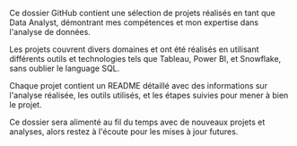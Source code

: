 Ce dossier GitHub contient une sélection de projets réalisés en tant que Data Analyst, démontrant mes compétences et mon expertise dans l'analyse de données. 

Les projets couvrent divers domaines et ont été réalisés en utilisant différents outils et technologies tels que Tableau, Power BI, et Snowflake, sans oublier le language SQL.

Chaque projet contient un README détaillé avec des informations sur l'analyse réalisée, les outils utilisés, et les étapes suivies pour mener à bien le projet.

Ce dossier sera alimenté au fil du temps avec de nouveaux projets et analyses, alors restez à l'écoute pour les mises à jour futures.
